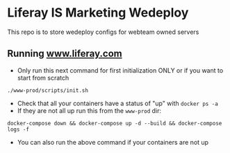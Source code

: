# Liferay IS Marketing Wedeploy

This repo is to store wedeploy configs for webteam owned servers

## Running www.liferay.com

* Only run this next command for first initialization ONLY or if you want to start from scratch

```
./www-prod/scripts/init.sh
```

* Check that all your containers have a status of "up" with `docker ps -a`
* If they are not all up run this from the `www-prod` dir:

```
docker-compose down && docker-compose up -d --build && docker-compose logs -f
```

* You can also run the above command if your containers are not up